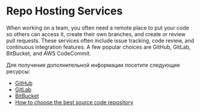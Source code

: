 # Repo Hosting Services

When working on a team, you often need a remote place to put your code so others can access it, create their own branches, and create or review pull requests. These services often include issue tracking, code review, and continuous integration features. A few popular choices are GitHub, GitLab, BitBucket, and AWS CodeCommit.

Для получения дополнительной информации посетите следующие ресурсы:

- [GitHub](https://github.com/features/)
- [GitLab](https://about.gitlab.com/)
- [BitBucket](https://bitbucket.org/product/guides/getting-started/overview)
- [How to choose the best source code repository](https://bitbucket.org/product/code-repository)
